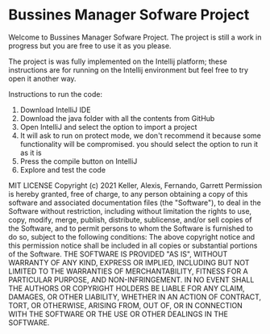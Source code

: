 # Bussines Manager Sofware Project

Welcome to Bussines Manager Sofware Project. The project is still a work in progress but you are free to use it as you please. 

The project is was fully implemented on the Intellij platform; these instructions are for running on the Intellij environment but feel free to try open it another way.

Instructions to run the code:  
1. Download IntelliJ IDE
2. Download the java folder with all the contents from GitHub
3. Open IntelliJ and select the option to import a project
4. It will ask to run on protect mode, we don't recommend it because some functionality will be compromised. you should select the option to run it as it is
5. Press the compile button on IntelliJ
6. Explore and test the code


MIT LICENSE Copyright (c) 2021 Keller, Alexis, Fernando, Garrett
Permission is hereby granted, free of charge, to any person obtaining a copy of this software and associated documentation files (the "Software"), to deal in the Software without restriction, including without limitation the rights to use, copy, modify, merge, publish, distribute, sublicense, and/or sell copies of the Software, and to permit persons to whom the Software is furnished to do so, subject to the following conditions:
The above copyright notice and this permission notice shall be included in all copies or substantial portions of the Software.
THE SOFTWARE IS PROVIDED "AS IS", WITHOUT WARRANTY OF ANY KIND, EXPRESS OR IMPLIED, INCLUDING BUT NOT LIMITED TO THE WARRANTIES OF MERCHANTABILITY, FITNESS FOR A PARTICULAR PURPOSE, AND NON-INFRINGEMENT. IN NO EVENT SHALL THE AUTHORS OR COPYRIGHT HOLDERS BE LIABLE FOR ANY CLAIM, DAMAGES, OR OTHER LIABILITY, WHETHER IN AN ACTION OF CONTRACT, TORT, OR OTHERWISE, ARISING FROM, OUT OF, OR IN CONNECTION WITH THE SOFTWARE OR THE USE OR OTHER DEALINGS IN THE SOFTWARE.
